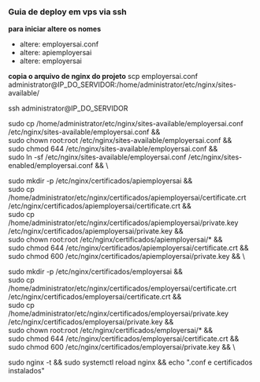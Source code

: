 ### Guia de deploy em vps via ssh

**para iniciar altere os nomes**
- altere: employersai.conf
- altere: apiemployersai
- altere: employersai

**copia o arquivo de nginx do projeto**
scp employersai.conf administrator@IP_DO_SERVIDOR:/home/administrator/etc/nginx/sites-available/


ssh administrator@IP_DO_SERVIDOR

sudo cp /home/administrator/etc/nginx/sites-available/employersai.conf /etc/nginx/sites-available/employersai.conf && \
sudo chown root:root /etc/nginx/sites-available/employersai.conf && \
sudo chmod 644 /etc/nginx/sites-available/employersai.conf && \
sudo ln -sf /etc/nginx/sites-available/employersai.conf /etc/nginx/sites-enabled/employersai.conf && \

sudo mkdir -p /etc/nginx/certificados/apiemployersai && \
sudo cp /home/administrator/etc/nginx/certificados/apiemployersai/certificate.crt /etc/nginx/certificados/apiemployersai/certificate.crt && \
sudo cp /home/administrator/etc/nginx/certificados/apiemployersai/private.key /etc/nginx/certificados/apiemployersai/private.key && \
sudo chown root:root /etc/nginx/certificados/apiemployersai/* && \
sudo chmod 644 /etc/nginx/certificados/apiemployersai/certificate.crt && \
sudo chmod 600 /etc/nginx/certificados/apiemployersai/private.key && \

sudo mkdir -p /etc/nginx/certificados/employersai && \
sudo cp /home/administrator/etc/nginx/certificados/employersai/certificate.crt /etc/nginx/certificados/employersai/certificate.crt && \
sudo cp /home/administrator/etc/nginx/certificados/employersai/private.key /etc/nginx/certificados/employersai/private.key && \
sudo chown root:root /etc/nginx/certificados/employersai/* && \
sudo chmod 644 /etc/nginx/certificados/employersai/certificate.crt && \
sudo chmod 600 /etc/nginx/certificados/employersai/private.key && \

sudo nginx -t && sudo systemctl reload nginx && echo ".conf e certificados instalados"
